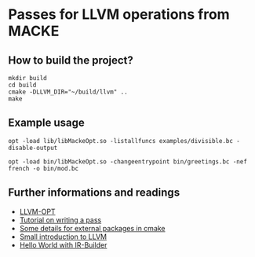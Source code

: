 # Passes for LLVM operations from MACKE


## How to build the project?

```
mkdir build
cd build
cmake -DLLVM_DIR="~/build/llvm" ..
make
```


## Example usage
```
opt -load lib/libMackeOpt.so -listallfuncs examples/divisible.bc -disable-output

opt -load bin/libMackeOpt.so -changeentrypoint bin/greetings.bc -nef french -o bin/mod.bc
```


## Further informations and readings

* [LLVM-OPT](http://llvm.org/docs/CommandGuide/opt.html)
* [Tutorial on writing a pass](http://llvm.org/docs/WritingAnLLVMPass.html)
* [Some details for external packages in cmake](http://wiki.icub.org/wiki/CMake_and_FIND_PACKAGE)
* [Small introduction to LLVM](http://adriansampson.net/blog/llvm.html)
* [Hello World with IR-Builder](https://www.ibm.com/developerworks/library/os-createcompilerllvm1/index.html)
